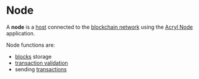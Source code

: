 # Node

A **node** is a <a href="https://en.wikipedia.org/wiki/Host_(network)">host</a> connected to the [blockchain network](/blockchain/blockchain-network.md) using the [Acryl Node](https://github.com/acrylplatform/Acryl) application.

Node functions are:

* [blocks](/blockchain/block.md) storage
* [transaction validation](/blockchain/transaction-validation.md)
* sending [transactions](/blockchain/transaction.md)
